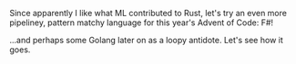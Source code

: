 Since apparently I like what ML contributed to Rust, let's try an even more pipeliney, pattern matchy language for this year's Advent of Code: F#!

...and perhaps some Golang later on as a loopy antidote. Let's see how it goes.
